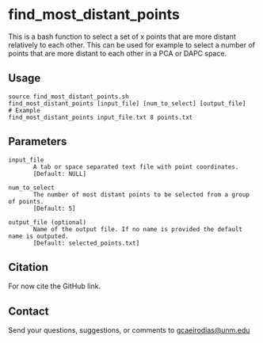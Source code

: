 # find_most_distant_points
This is a bash function to select a set of x points that are more distant relatively to each other. This can be used for example to select a number of points that are more distant to each other in a PCA or DAPC space. 

## Usage
~~~
source find_most_distant_points.sh
find_most_distant_points [input_file] [num_to_select] [output_file]
# Example
find_most_distant_points input_file.txt 8 points.txt
~~~

## Parameters
~~~
input_file
       A tab or space separated text file with point coordinates.
       [Default: NULL]

num_to_select
       The number of most distant points to be selected from a group of points.
       [Default: 5]

output_file (optional)
       Name of the output file. If no name is provided the default name is outputed.
       [Default: selected_points.txt]
~~~

## Citation
For now cite the GitHub link.

## Contact
Send your questions, suggestions, or comments to gcaeirodias@unm.edu
